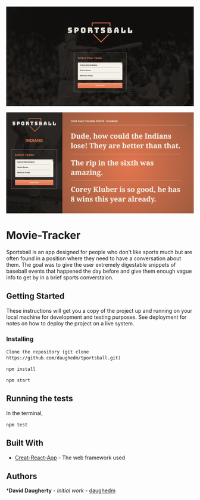 ![Opening Page](./src/assets/images/homepage.png)

![Main Page](./src/assets/images/mainpage.png)


# Movie-Tracker

Sportsball is an app designed for people who don't like sports much but are often found in a position where they need to have a conversation about them. The goal was to give the user extremely digestable snippets of baseball events that happened the day before and give them enough vague info to get by in a brief sports converstaion. 



## Getting Started

These instructions will get you a copy of the project up and running on your local machine for development and testing purposes. See deployment for notes on how to deploy the project on a live system.


### Installing

```
Clone the repository (git clone https://github.com/daughedm/Sportsball.git)
```
```
npm install
```
```
npm start
```

## Running the tests

In the terminal, 

```
npm test
```

## Built With

* [Creat-React-App](https://github.com/facebook/create-react-app) - The web framework used

## Authors

***David Daugherty** - *Initial work* - [daughedm](https://github.com/daughedm)
